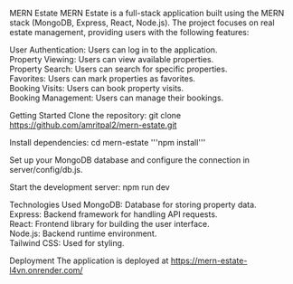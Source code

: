 MERN Estate
MERN Estate is a full-stack application built using the MERN stack (MongoDB, Express, React, Node.js). The project focuses on real estate management, providing users with the following features:

User Authentication: Users can log in to the application.</br>
Property Viewing: Users can view available properties.</br>
Property Search: Users can search for specific properties.</br>
Favorites: Users can mark properties as favorites.</br>
Booking Visits: Users can book property visits.</br>
Booking Management: Users can manage their bookings.</br>

Getting Started
Clone the repository:
git clone https://github.com/amritpal2/mern-estate.git

Install dependencies:
cd mern-estate
'''npm install'''

Set up your MongoDB database and configure the connection in server/config/db.js.

Start the development server:
npm run dev

Technologies Used
MongoDB: Database for storing property data.</br>
Express: Backend framework for handling API requests.</br>
React: Frontend library for building the user interface.</br>
Node.js: Backend runtime environment.</br>
Tailwind CSS: Used for styling.</br>


Deployment
The application is deployed at https://mern-estate-l4vn.onrender.com/

